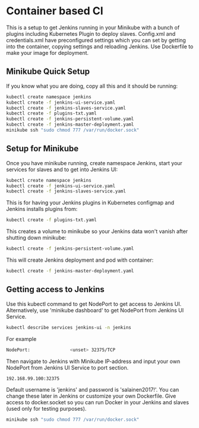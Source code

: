 # Container based CI
This is a setup to get Jenkins running in your Minikube with a bunch of plugins including Kubernetes Plugin to deploy slaves.
Config.xml and credentials.xml have preconfigured settings which you can set by getting into the container, copying settings and reloading Jenkins.
Use Dockerfile to make your image for deployment. 
## Minikube Quick Setup
If you know what you are doing, copy all this and it should be running:
```sh
kubectl create namespace jenkins
kubectl create -f jenkins-ui-service.yaml
kubectl create -f jenkins-slaves-service.yaml
kubectl create -f plugins-txt.yaml
kubectl create -f jenkins-persistent-volume.yaml
kubectl create -f jenkins-master-deployment.yaml
minikube ssh "sudo chmod 777 /var/run/docker.sock"
```

## Setup for Minikube
Once you have minikube running, create namespace Jenkins, start your services for slaves and to get into Jenkins UI:
```sh
kubectl create namespace jenkins
kubectl create -f jenkins-ui-service.yaml
kubectl create -f jenkins-slaves-service.yaml
```
This is for having your Jenkins plugins in Kubernetes configmap and Jenkins installs plugins from:
```sh
kubectl create -f plugins-txt.yaml
```
This creates a volume to minikube so your Jenkins data won't vanish after shutting down minikube:
```sh
kubectl create -f jenkins-persistent-volume.yaml
```
This will create Jenkins deployment and pod with container:
```sh
kubectl create -f jenkins-master-deployment.yaml
```

## Getting access to Jenkins
Use this kubectl command to get NodePort to get access to Jenkins UI. Alternatively, use 'minikube dashboard' to get NodePort from Jenkins UI Service.
```sh
kubectl describe services jenkins-ui -n jenkins
```
For example
```sh
NodePort:               <unset> 32375/TCP
```
Then navigate to Jenkins with Minikube IP-address and input your own NodePort from Jenkins UI Service to port section.
```sh
192.168.99.100:32375
```
Default username is 'jenkins' and password is 'salainen2017!'. You can change these later in Jenkins or customize your own Dockerfile.
Give access to docker.socket so you can run Docker in your Jenkins and slaves (used only for testing purposes).
```sh
minikube ssh "sudo chmod 777 /var/run/docker.sock"
```